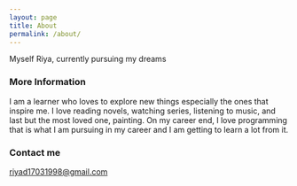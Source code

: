 ```yaml
---
layout: page
title: About
permalink: /about/
---
```


Myself Riya, currently pursuing my dreams

### More Information

I am a learner who loves to explore new things especially the ones that inspire me. I love reading novels, watching series, listening to music, and last but the most loved one, painting. On my career end, I love programming that is what I am pursuing in my career and I am getting to learn a lot from it.

### Contact me

[riyad17031998@gmail.com](mailto:email@domain.com)
